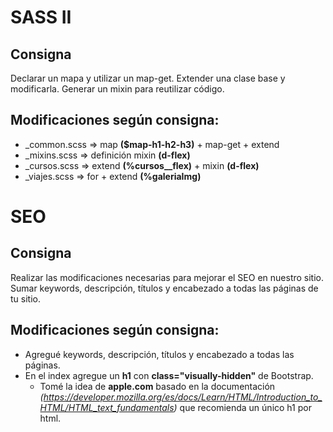 # SASS II
## Consigna
Declarar un mapa y utilizar un map-get. Extender una clase base y modificarla. Generar un mixin para reutilizar código.
## Modificaciones según consigna:
* _common.scss => map **($map-h1-h2-h3)** + map-get + extend
* _mixins.scss => definición mixin **(d-flex)**
* _cursos.scss => extend **(%cursos__flex)** + mixin **(d-flex)**
* _viajes.scss => for + extend **(%galeriaImg)**


# SEO
## Consigna
Realizar las modificaciones necesarias para mejorar el SEO en nuestro sitio.
Sumar keywords, descripción, títulos y encabezado a todas las páginas de tu sitio.
## Modificaciones según consigna:
* Agregué keywords, descripción, títulos y encabezado a todas las páginas.
* En el index agregue un **h1** con **class="visually-hidden"** de Bootstrap.
    * Tomé la idea de **apple.com** basado en la documentación _(https://developer.mozilla.org/es/docs/Learn/HTML/Introduction_to_HTML/HTML_text_fundamentals)_ que recomienda un único h1 por html.